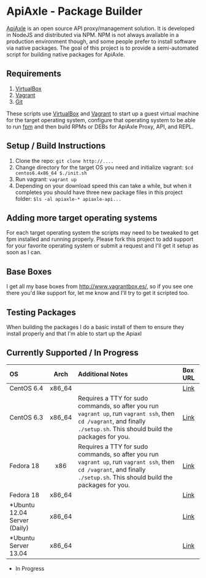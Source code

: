 # ApiAxle - Package Builder #
[ApiAxle](http://apiaxle.com) is an open source API proxy/management solution. 
It is developed in NodeJS and distributed via NPM. NPM is not always available 
in a production environment though, and some people prefer to install software 
via native packages. The goal of this project is to provide a semi-automated 
script for building native packages for ApiAxle.

## Requirements ##
1. [VirtualBox](http://virtualbox.org)
2. [Vagrant](http://vagrantup.com)
3. [Git](http://git-scm.com)

These scripts use [VirtualBox](http://virtualbox.org) and 
[Vagrant](http://vagrantup.com) to start up a guest virtual machine for the 
target operating system, configure that operating system to be able to 
run [fpm](https://github.com/jordansissel/fpm) and then build RPMs or DEBs 
for ApiAxle Proxy, API, and REPL.

## Setup / Build Instructions ##
1. Clone the repo: ```git clone http://....```
2. Change directory for the target OS you need and initialize vagrant:
        ```
        $cd centos6.4x86_64
        $./init.sh
        ```
3. Run vagrant: ```vagrant up```
4. Depending on your download speed this can take a while, but when it completes you should have three new package files in this project folder:
        ```
        $ls -al apiaxle-*
        apiaxle-api...
        ```

## Adding more target operating systems ##
For each target operating system the scripts may need to be tweaked to get fpm 
installed and running properly. Please fork this project to add support for your 
favorite operating system or submit a request and I'll get it setup as soon as 
I can.

## Base Boxes ##
I get all my base boxes from http://www.vagrantbox.es/, so if you see one there 
you'd like support for, let me know and I'll try to get it scripted too.

## Testing Packages ##
When building the packages I do a basic install of them to ensure they install 
properly and that I'm able to start up the Apiaxl

## Currently Supported / In Progress ##
| OS            | Arch          | Additional Notes | Box URL  |
| :------------ |:-------------:| :--------------- | :------- |
| CentOS 6.4    | x86_64        |                  | [Link](http://puppet-vagrant-boxes.puppetlabs.com/centos-64-x64-vbox4210-nocm.box) |
| CentOS 6.3    | x86_64        | Requires a TTY for sudo commands, so after you run ```vagrant up```, run ```vagrant ssh```, then ```cd /vagrant```, and finally ```./setup.sh```. This should build the packages for you. | [Link](https://dl.dropbox.com/u/7225008/Vagrant/CentOS-6.3-x86_64-minimal.box) |
| Fedora 18     | x86           | Requires a TTY for sudo commands, so after you run ```vagrant up```, run ```vagrant ssh```, then ```cd /vagrant```, and finally ```./setup.sh```. This should build the packages for you. | [Link](http://static.stasiak.at/fedora-18-x86-2.box) |
| Fedora 18     | x86_64        |                  | [Link](http://puppet-vagrant-boxes.puppetlabs.com/fedora-18-x64-vbox4210-nocm.box) |
| *Ubuntu 12.04 Server (Daily) | x86_64 | | [Link](http://cloud-images.ubuntu.com/precise/current/precise-server-cloudimg-vagrant-amd64-disk1.box) |
| *Ubuntu Server 13.04 | x86_64 | | [Link](https://dl.dropboxusercontent.com/s/o5i10hcu57jamg8/ubuntu64-ruby2.box) |

* In Progress